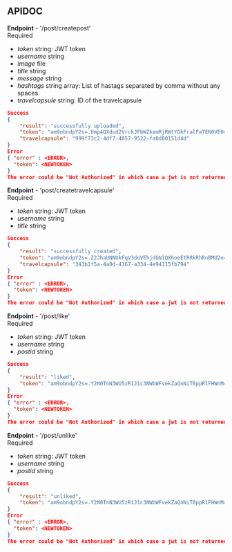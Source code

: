 ## APIDOC
**Endpoint** - '/post/createpost'  
Required
- *token* string: JWT token
- *username* string
- *image* file
- *title* string
- *message* string
- *hashtags* string array: List of hastags separated by comma without any spaces
- *travelcapsule* string: ID of the travelcapsule  
```json
Success
{
    "result": "successfully uploaded",
    "token": "am9obndpY2s=.Ump4QXdud2VrckJFbWZkemRjRWtYQkFralFaTEN0VE0=.YzlxU3pvbnpJYXR6RC9Od1RLTFRKSTJhTW53MS9QWVkwSTNIR2d4ZjI1UT0=",
    "travelcapsule": "999f73c2-4df7-4057-9522-fa0d80151d4d"
}
Error
{ "error" : <ERROR>,
  "token": <NEWTOKEN>
}
The error could be "Not Authorized" in which case a jwt is not returned
```
  
**Endpoint** - 'post/createtravelcapsule'  
Required  
- *token* string: JWT token
- *username* string
- *title* string
```json
Success
{
    "result": "successfully created",
    "token": "am9obndpY2s=.Z2JhaUNNUkFqV3doVEhjdGN1QXhoeEtRRkRhRnBMU2o=.elUwd3d4SjQwb3lsM0R2OUpWeExCNVRLS3hrUG5QRVFRV25sNHVGdFRvcz0=",
    "travelcapsule": "343b1f5a-4a0d-4167-a334-4e94115fb794"
}
Error
{ "error" : <ERROR>,
  "token": <NEWTOKEN>
}
The error could be "Not Authorized" in which case a jwt is not returned
```
  
**Endpoint** - '/post/like'  
Required  
- *token* string: JWT token
- *username* string
- *postid* string
```json
Success
{
    "result": "liked",
    "token": "am9obndpY2s=.Y2N0TnN3WU5zR1J1c3NWbWFvekZaQnNiT0ppRlFHWnM=.c3ZsaGw3cDF3bS9DYTVXdWZwNGdmdjQvVTIyZGt1MksrZXBBekV4N002OD0="
}
Error
{ "error" : <ERROR>,
  "token": <NEWTOKEN>
}
The error could be "Not Authorized" in which case a jwt is not returned
```
  
**Endpoint** - '/post/unlike'  
Required  
- *token* string: JWT token
- *username* string
- *postid* string
```json
Success
{
    "result": "unliked",
    "token": "am9obndpY2s=.Y2N0TnN3WU5zR1J1c3NWbWFvekZaQnNiT0ppRlFHWnM=.c3ZsaGw3cDF3bS9DYTVXdWZwNGdmdjQvVTIyZGt1MksrZXBBekV4N002OD0="
}
Error
{ "error" : <ERROR>,
  "token": <NEWTOKEN>
}
The error could be "Not Authorized" in which case a jwt is not returned
```
